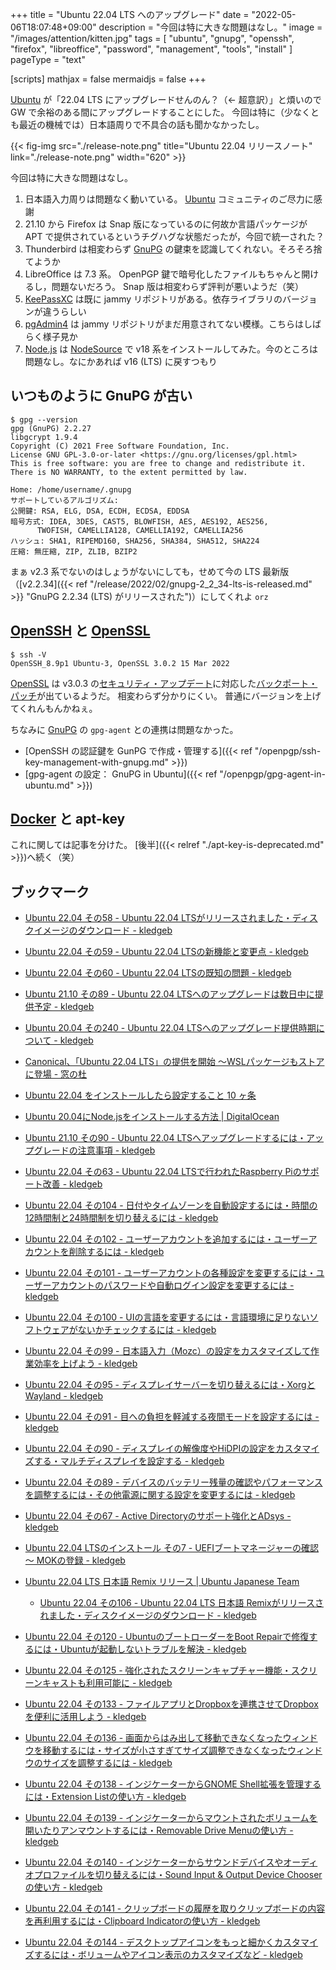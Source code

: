 +++
title = "Ubuntu 22.04 LTS へのアップグレード"
date =  "2022-05-06T18:07:48+09:00"
description = "今回は特に大きな問題はなし。"
image = "/images/attention/kitten.jpg"
tags = [ "ubuntu", "gnupg", "openssh", "firefox", "libreoffice", "password", "management", "tools", "install" ]
pageType = "text"

[scripts]
  mathjax = false
  mermaidjs = false
+++

[Ubuntu] が「22.04 LTS にアップグレードせんのん？（← 超意訳）」と煩いので GW で余裕のある間にアップグレードすることにした。
今回は特に（少なくとも最近の機械では）日本語周りで不具合の話も聞かなかったし。

{{< fig-img src="./release-note.png" title="Ubuntu 22.04 リリースノート" link="./release-note.png" width="620" >}}

今回は特に大きな問題はなし。

1. 日本語入力周りは問題なく動いている。 [Ubuntu] コミュニティのご尽力に感謝
2. 21.10 から Firefox は Snap 版になっているのに何故か言語パッケージが APT で提供されているというチグハグな状態だったが，今回で統一された？
3. Thunderbird は相変わらず [GnuPG] の鍵束を認識してくれない。そろそろ捨てようか
4. LibreOffice は 7.3 系。 OpenPGP 鍵で暗号化したファイルもちゃんと開けるし，問題ないだろう。 Snap 版は相変わらず評判が悪いようだ（笑）
5. [KeePassXC] は既に jammy リポジトリがある。依存ライブラリのバージョンが違うらしい
6. [pgAdmin4] は jammy リポジトリがまだ用意されてない模様。こちらはしばらく様子見か
7. [Node.js] は [NodeSource](https://github.com/nodesource/distributions) で v18 系をインストールしてみた。今のところは問題なし。なにかあれば v16 (LTS) に戻すつもり

## いつものように GnuPG が古い

```text
$ gpg --version
gpg (GnuPG) 2.2.27
libgcrypt 1.9.4
Copyright (C) 2021 Free Software Foundation, Inc.
License GNU GPL-3.0-or-later <https://gnu.org/licenses/gpl.html>
This is free software: you are free to change and redistribute it.
There is NO WARRANTY, to the extent permitted by law.

Home: /home/username/.gnupg
サポートしているアルゴリズム:
公開鍵: RSA, ELG, DSA, ECDH, ECDSA, EDDSA
暗号方式: IDEA, 3DES, CAST5, BLOWFISH, AES, AES192, AES256,
      TWOFISH, CAMELLIA128, CAMELLIA192, CAMELLIA256
ハッシュ: SHA1, RIPEMD160, SHA256, SHA384, SHA512, SHA224
圧縮: 無圧縮, ZIP, ZLIB, BZIP2
```

まぁ v2.3 系でないのはしょうがないにしても，せめて今の LTS 最新版（[v2.2.34]({{< ref "/release/2022/02/gnupg-2_2_34-lts-is-released.md" >}} "GnuPG 2.2.34 (LTS) がリリースされた")）にしてくれよ `orz`

## [OpenSSH] と [OpenSSL]

```text
$ ssh -V
OpenSSH_8.9p1 Ubuntu-3, OpenSSL 3.0.2 15 Mar 2022
```

[OpenSSL] は v3.0.3 の[セキュリティ・アップデート](https://www.openssl.org/news/secadv/20220503.txt)に対応した[バックポート・パッチ](https://ubuntu.com/security/notices/USN-5402-1 "USN-5402-1: OpenSSL vulnerabilities | Ubuntu security notices | Ubuntu")が出ているようだ。
相変わらず分かりにくい。
普通にバージョンを上げてくれんもんかねぇ。

ちなみに [GnuPG] の `gpg-agent` との連携は問題なかった。

- [OpenSSH の認証鍵を GunPG で作成・管理する]({{< ref "/openpgp/ssh-key-management-with-gnupg.md" >}})
- [gpg-agent の設定： GnuPG in Ubuntu]({{< ref "/openpgp/gpg-agent-in-ubuntu.md" >}})

## [Docker] と apt-key

これに関しては記事を分けた。
[後半]({{< relref "./apt-key-is-deprecated.md" >}})へ続く（笑）

## ブックマーク

- [Ubuntu 22.04 その58 - Ubuntu 22.04 LTSがリリースされました・ディスクイメージのダウンロード - kledgeb](https://kledgeb.blogspot.com/2022/04/ubuntu-2204-58-ubuntu-2204-lts.html)
- [Ubuntu 22.04 その59 - Ubuntu 22.04 LTSの新機能と変更点 - kledgeb](https://kledgeb.blogspot.com/2022/04/ubuntu-2204-59-ubuntu-2204-lts.html)
- [Ubuntu 22.04 その60 - Ubuntu 22.04 LTSの既知の問題 - kledgeb](https://kledgeb.blogspot.com/2022/04/ubuntu-2204-60-ubuntu-2204-lts.html)
- [Ubuntu 21.10 その89 - Ubuntu 22.04 LTSへのアップグレードは数日中に提供予定 - kledgeb](https://kledgeb.blogspot.com/2022/04/ubuntu-2110-89-ubuntu-2204-lts.html)
- [Ubuntu 20.04 その240 - Ubuntu 22.04 LTSへのアップグレード提供時期について - kledgeb](https://kledgeb.blogspot.com/2022/04/ubuntu-2004-240-ubuntu-2204-lts.html)
- [Canonical、「Ubuntu 22.04 LTS」の提供を開始 ～WSLパッケージもストアに登場 - 窓の杜](https://forest.watch.impress.co.jp/docs/news/1405022.html)
- [Ubuntu 22.04 をインストールしたら設定すること 10 ヶ条](https://zenn.dev/sprout2000/articles/8ea4a77d81583a)
- [Ubuntu 20.04にNode.jsをインストールする方法  | DigitalOcean](https://www.digitalocean.com/community/tutorials/how-to-install-node-js-on-ubuntu-20-04-ja)

- [Ubuntu 21.10 その90 - Ubuntu 22.04 LTSへアップグレードするには・アップグレードの注意事項 - kledgeb](https://kledgeb.blogspot.com/2022/04/ubuntu-2110-90-ubuntu-2204-lts.html)
- [Ubuntu 22.04 その63 - Ubuntu 22.04 LTSで行われたRaspberry Piのサポート改善 - kledgeb](https://kledgeb.blogspot.com/2022/04/ubuntu-2204-63-ubuntu-2204-ltsraspberry.html)
- [Ubuntu 22.04 その104 - 日付やタイムゾーンを自動設定するには・時間の12時間制と24時間制を切り替えるには - kledgeb](https://kledgeb.blogspot.com/2022/05/ubuntu-2204-104-1224.html)
- [Ubuntu 22.04 その102 - ユーザーアカウントを追加するには・ユーザーアカウントを削除するには - kledgeb](https://kledgeb.blogspot.com/2022/05/ubuntu-2204-102.html)
- [Ubuntu 22.04 その101 - ユーザーアカウントの各種設定を変更するには・ユーザーアカウントのパスワードや自動ログイン設定を変更するには - kledgeb](https://kledgeb.blogspot.com/2022/05/ubuntu-2204-101.html)
- [Ubuntu 22.04 その100 - UIの言語を変更するには・言語環境に足りないソフトウェアがないかチェックするには - kledgeb](https://kledgeb.blogspot.com/2022/05/ubuntu-2204-100-ui.html)
- [Ubuntu 22.04 その99 - 日本語入力（Mozc）の設定をカスタマイズして作業効率を上げよう - kledgeb](https://kledgeb.blogspot.com/2022/05/ubuntu-2204-99-mozc.html)
- [Ubuntu 22.04 その95 - ディスプレイサーバーを切り替えるには・XorgとWayland - kledgeb](https://kledgeb.blogspot.com/2022/05/ubuntu-2204-95-xorgwayland.html)
- [Ubuntu 22.04 その91 - 目への負担を軽減する夜間モードを設定するには - kledgeb](https://kledgeb.blogspot.com/2022/05/ubuntu-2204-91.html)
- [Ubuntu 22.04 その90 - ディスプレイの解像度やHiDPIの設定をカスタマイズする・マルチディスプレイを設定する - kledgeb](https://kledgeb.blogspot.com/2022/05/ubuntu-2204-90-hidpi.html)
- [Ubuntu 22.04 その89 - デバイスのバッテリー残量の確認やパフォーマンスを調整するには・その他電源に関する設定を変更するには - kledgeb](https://kledgeb.blogspot.com/2022/05/ubuntu-2204-89.html)
- [Ubuntu 22.04 その67 - Active Directoryのサポート強化とADsys - kledgeb](https://kledgeb.blogspot.com/2022/04/ubuntu-2204-67-active-directoryadsys.html)
- [Ubuntu 22.04 LTSのインストール その7 - UEFIブートマネージャーの確認 〜 MOKの登録 - kledgeb](https://kledgeb.blogspot.com/2022/04/ubuntu-2204-lts-7-uefi-mok.html)
- [Ubuntu 22.04 LTS 日本語 Remix リリース | Ubuntu Japanese Team](ubuntu2204-ja-remix)
  - [Ubuntu 22.04 その106 - Ubuntu 22.04 LTS 日本語 Remixがリリースされました・ディスクイメージのダウンロード - kledgeb](https://kledgeb.blogspot.com/2022/05/ubuntu-2204-106-ubuntu-2204-lts-remix.html)
- [Ubuntu 22.04 その120 - UbuntuのブートローダーをBoot Repairで修復するには・Ubuntuが起動しないトラブルを解決 - kledgeb](https://kledgeb.blogspot.com/2022/05/ubuntu-2204-120-ubuntuboot-repairubuntu.html)
- [Ubuntu 22.04 その125 - 強化されたスクリーンキャプチャー機能・スクリーンキャストも利用可能に - kledgeb](https://kledgeb.blogspot.com/2022/05/ubuntu-2204-125.html)
- [Ubuntu 22.04 その133 - ファイルアプリとDropboxを連携させてDropboxを便利に活用しよう - kledgeb](https://kledgeb.blogspot.com/2022/05/ubuntu-2204-133-dropboxdropbox.html)
- [Ubuntu 22.04 その136 - 画面からはみ出して移動できなくなったウィンドウを移動するには・サイズが小さすぎてサイズ調整できなくなったウィンドウのサイズを調整するには - kledgeb](https://kledgeb.blogspot.com/2022/05/ubuntu-2204-136.html)
- [Ubuntu 22.04 その138 - インジケーターからGNOME Shell拡張を管理するには・Extension Listの使い方 - kledgeb](https://kledgeb.blogspot.com/2022/05/ubuntu-2204-138-gnome-shellextension.html)
- [Ubuntu 22.04 その139 - インジケーターからマウントされたボリュームを開いたりアンマウントするには・Removable Drive Menuの使い方 - kledgeb](https://kledgeb.blogspot.com/2022/05/ubuntu-2204-139-removable-drive-menu.html)
- [Ubuntu 22.04 その140 - インジケーターからサウンドデバイスやオーディオプロファイルを切り替えるには・Sound Input & Output Device Chooserの使い方 - kledgeb](https://kledgeb.blogspot.com/2022/05/ubuntu-2204-140-sound-input-output.html)
- [Ubuntu 22.04 その141 - クリップボードの履歴を取りクリップボードの内容を再利用するには・Clipboard Indicatorの使い方 - kledgeb](https://kledgeb.blogspot.com/2022/05/ubuntu-2204-141-clipboard-indicator.html)
- [Ubuntu 22.04 その144 - デスクトップアイコンをもっと細かくカスタマイズするには・ボリュームやアイコン表示のカスタマイズなど - kledgeb](https://kledgeb.blogspot.com/2022/05/ubuntu-2204-144.html)

[Ubuntu]: https://www.ubuntu.com/ "The leading operating system for PCs, IoT devices, servers and the cloud | Ubuntu"
[KeePassXC]: https://keepassxc.org/ "KeePassXC Password Manager"
[pgAdmin4]: https://www.pgadmin.org/ "pgAdmin - PostgreSQL Tools"
[GnuPG]: https://gnupg.org/ "The GNU Privacy Guard"
[Node.js]: https://nodejs.org/
[OpenSSL]: https://www.openssl.org/
[OpenSSH]: https://www.openssh.com/
[Docker]: https://www.docker.com/ "Empowering App Development for Developers | Docker"
[gpgpdump]: https://github.com/goark/gpgpdump "goark/gpgpdump: OpenPGP packet visualizer"
